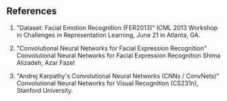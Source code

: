 ## References

1. "Dataset: Facial Emotion Recognition (FER2013)" ICML 2013 Workshop in Challenges in Representation Learning, June 21 in Atlanta, GA.

2. "Convolutional Neural Networks for Facial Expression Recognition" Convolutional Neural Networks for Facial Expression Recognition Shima Alizadeh, Azar Fazel

3. "Andrej Karpathy's Convolutional Neural Networks (CNNs / ConvNets)" Convolutional Neural Networks for Visual Recognition (CS231n), Stanford University.
